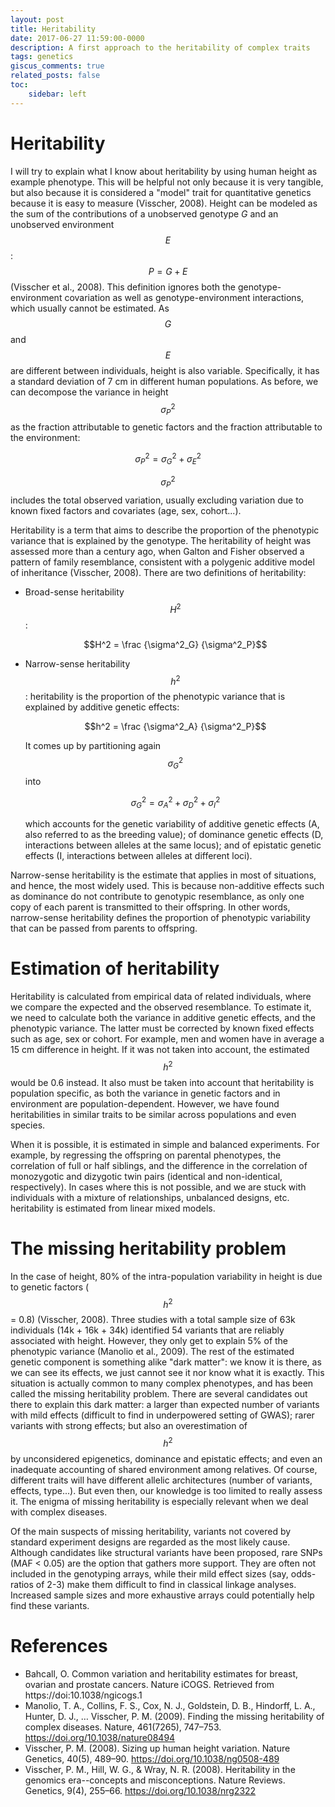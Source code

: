 ```yaml
---
layout: post
title: Heritability
date: 2017-06-27 11:59:00-0000
description: A first approach to the heritability of complex traits
tags: genetics
giscus_comments: true
related_posts: false
toc:
    sidebar: left
---
```


# Heritability

I will try to explain what I know about heritability by using human height as example phenotype. This will be helpful not only because it is very tangible, but also because it is considered a "model" trait for quantitative genetics because it is easy to measure (Visscher, 2008). Height can be modeled as the sum of the contributions of a unobserved genotype *G* and an unobserved environment $$E$$: $$P = G + E$$ (Visscher et al., 2008). This definition ignores both the genotype-environment covariation as well as genotype-environment interactions, which usually cannot be estimated. As $$G$$ and $$E$$ are different between individuals, height is also variable. Specifically, it has a standard deviation of 7 cm in different human populations. As before, we can decompose the variance in height $$\sigma^2_P$$ as the fraction attributable to genetic factors and the fraction attributable to the environment:

$$\sigma^2_P = \sigma^2_G + \sigma^2_E$$

$$\sigma^2_P$$ includes the total observed variation, usually excluding variation due to known fixed factors and covariates (age, sex, cohort...).

Heritability is a term that aims to describe the proportion of the phenotypic variance that is explained by the genotype. The heritability of height was assessed more than a century ago, when Galton and Fisher observed a pattern of family resemblance, consistent with a polygenic additive model of inheritance (Visscher, 2008). There are two definitions of heritability:

- Broad-sense heritability $$H^2$$:

  $$H^2 = \frac {\sigma^2_G} {\sigma^2_P}$$

* Narrow-sense heritability $$h^2$$: heritability is the proportion of the phenotypic variance that is explained by additive genetic effects:

  $$h^2 = \frac {\sigma^2_A} {\sigma^2_P}$$

  It comes up by partitioning again $${\sigma^2_G}$$ into

  $${\sigma^2_G} = \sigma^2_A + \sigma^2_D + \sigma^2_I $$

  which accounts for the genetic variability of additive genetic effects (A, also referred to as the breeding value); of dominance genetic effects (D, interactions between alleles at the same locus); and of epistatic genetic effects (I, interactions between alleles at different loci).

Narrow-sense heritability is the estimate that applies in most of situations, and hence, the most widely used. This is because non-additive effects such as dominance do not contribute to genotypic resemblance, as only one copy of each parent is transmitted to their offspring. In other words, narrow-sense heritability defines the proportion of phenotypic variability that can be passed from parents to offspring.

# Estimation of heritability

Heritability is calculated from empirical data of related individuals, where we compare the expected and the observed resemblance. To estimate it, we need to calculate both the variance in additive genetic effects, and the phenotypic variance. The latter must be corrected by known fixed effects such as age, sex or cohort. For example, men and women have in average a 15 cm difference in height. If it was not taken into account, the estimated $$h^2$$ would be 0.6 instead. It also must be taken into account that heritability is population specific, as both the variance in genetic factors and in environment are population-dependent. However, we have found heritabilities in similar traits to be similar across populations and even species.

When it is possible, it is estimated in simple and balanced experiments. For example, by regressing the offspring on parental phenotypes, the correlation of full or half siblings, and the difference in the correlation of monozygotic and dizygotic twin pairs (identical and non-identical, respectively). In cases where this is not possible, and we are stuck with individuals with a mixture of relationships, unbalanced designs, etc. heritability is estimated from linear mixed models.

# The missing heritability problem

In the case of height, 80% of the intra-population variability in height is due to genetic factors ($$h^2$$ = 0.8) (Visscher, 2008). Three studies with a total sample size of 63k individuals (14k + 16k + 34k) identified 54 variants that are reliably associated with height. However, they only get to explain 5% of the phenotypic variance (Manolio et al., 2009). The rest of the estimated genetic component is something alike "dark matter": we know it is there, as we can see its effects, we just cannot see it nor know what it is exactly. This situation is actually common to many complex phenotypes, and has been called the missing heritability problem. There are several candidates out there to explain this dark matter: a larger than expected number of variants with mild effects (difficult to find in underpowered setting of GWAS); rarer variants with strong effects; but also an overestimation of $$h^2$$ by unconsidered epigenetics, dominance and epistatic effects; and even an inadequate accounting of shared environment among relatives. Of course, different traits will have different allelic architectures (number of variants, effects, type...). But even then, our knowledge is too limited to really assess it. The enigma of missing heritability is especially relevant when we deal with complex diseases.

Of the main suspects of missing heritability, variants not covered by standard experiment designs are regarded as the most likely cause. Although candidates like structural variants have been proposed, rare SNPs (MAF < 0.05) are the option that gathers more support. They are often not included in the genotyping arrays, while their mild effect sizes (say, odds-ratios of 2-3) make them difficult to find in classical linkage analyses. Increased sample sizes and more exhaustive arrays could potentially help find these variants.

# References

* Bahcall, O. Common variation and heritability estimates for breast, ovarian and prostate cancers. Nature iCOGS. Retrieved from https://doi:10.1038/ngicogs.1
* Manolio, T. A., Collins, F. S., Cox, N. J., Goldstein, D. B., Hindorff, L. A., Hunter, D. J., … Visscher, P. M. (2009). Finding the missing heritability of complex diseases. Nature, 461(7265), 747–753. https://doi.org/10.1038/nature08494
* Visscher, P. M. (2008). Sizing up human height variation. Nature Genetics, 40(5), 489–90. https://doi.org/10.1038/ng0508-489
* Visscher, P. M., Hill, W. G., & Wray, N. R. (2008). Heritability in the genomics era--concepts and misconceptions. Nature Reviews. Genetics, 9(4), 255–66. https://doi.org/10.1038/nrg2322
